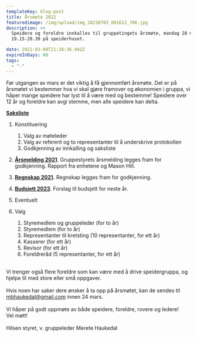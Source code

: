 ```yaml
---
templateKey: blog-post
title: Årsmøte 2022
featuredimage: /img/upload/img_20210703_081612_706.jpg
description: >+
  Speidere og foreldre innkalles til gruppetingets årsmøte, mandag 28 mars kl.
  19.15-20.30 på speiderhuset.

date: 2022-03-09T21:28:36.942Z
expireInDays: 60
tags:
  - "-"
---
```

Før utgangen av mars er det viktig å få gjennomført årsmøte. Det er på årsmøtet vi bestemmer hva vi skal gjøre framover og økonomien i gruppa, vi håper mange speidere har lyst til å være med og bestemme! Speidere over 12 år og foreldre kan avgi stemme, men alle speidere kan delta.

**[Saksliste](https://drive.google.com/file/d/1GTVF0D0F_K5iYjWp9uCNkzNAUnn8rpfp/view?usp=sharing)**

1. Konstituering

   1. Valg av møteleder
   2. Valg av referent og to representanter til å underskrive protokollen
   3. Godkjenning av innkalling og saksliste
2. **[Årsmelding 2021](https://drive.google.com/file/d/1xBIg5oaQqB2E7y_uCM7e_BISQwekw7Dz/view?usp=sharing)**. Gruppestyrets årsmelding legges fram for godkjenning. Rapport fra enhetene og Mason Hill.
3. **[Regnskap 2021](https://drive.google.com/file/d/1BQdAGTMRpXy7OZ2uncGicKMOro4bOyZZ/view?usp=sharing).** Regnskap legges fram for godkjenning.
4. **[Budsjett 2023](https://drive.google.com/file/d/1X77QMfdHMwDcWoW51U9F_mLGYHZ88Qqd/view?usp=sharing)**. Forslag til budsjett for neste år.
5. Eventuelt
6. Valg

   1. Styremedlem og gruppeleder (for to år)
   2. Styremedlem (for to år)
   3. Representanter til kretsting (10 representanter, for ett år)
   4. Kasserer (for ett år)
   5. Revisor (for ett år)
   6. Foreldreråd (5 representanter, for ett år)

\
Vi trenger også flere foreldre som kan være med å drive speidergruppa, og hjelpe til med store eller små oppgaver.\
\
Hvis noen har saker dere ønsker å ta opp på årsmøtet, kan de sendes til [mbhaukedal@gmail.com](mailto:mbhaukedal@gmail.com) innen 24 mars.\
\
Vi håper på godt oppmøte av både speidere, foreldre, rovere og ledere!\
Vel møtt!\
\
Hilsen styret, v. gruppeleder Merete Haukedal